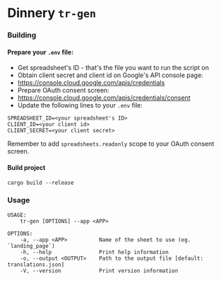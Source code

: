 # Dinnery `tr-gen`

### Building
#### Prepare your `.env` file:
- Get spreadsheet's ID - that's the file you want to run the script on
- Obtain client secret and client id on Google's API console page:
- https://console.cloud.google.com/apis/credentials
- Prepare OAuth consent screen:
- https://console.cloud.google.com/apis/credentials/consent
- Update the following lines to your `.env` file:
```
SPREADSHEET_ID=<your spreadsheet's ID>
CLIENT_ID=<your client id>
CLIENT_SECRET=<your client secret>
```
Remember to add `spreadsheets.readonly` scope to your OAuth consent screen.

#### Build project
`cargo build --release`

### Usage
```shell
USAGE:
    tr-gen [OPTIONS] --app <APP>

OPTIONS:
    -a, --app <APP>          Name of the sheet to use (eg. `landing_page`)
    -h, --help               Print help information
    -o, --output <OUTPUT>    Path to the output file [default: translations.json]
    -V, --version            Print version information
```